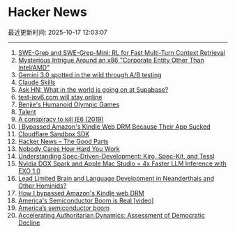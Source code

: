 # Hacker News

最近更新时间: 2025-10-17 12:03:07

--- 
1. [SWE-Grep and SWE-Grep-Mini: RL for Fast Multi-Turn Context Retrieval](https://cognition.ai/blog/swe-grep) 
2. [Mysterious Intrigue Around an x86 "Corporate Entity Other Than Intel/AMD"](https://www.phoronix.com/news/x86-Opcodes-Not-AMD-Or-Intel) 
3. [Gemini 3.0 spotted in the wild through A/B testing](https://ricklamers.io/posts/gemini-3-spotted-in-the-wild/) 
4. [Claude Skills](https://www.anthropic.com/news/skills) 
5. [Ask HN: What in the world is going on at Supabase?](https://news.ycombinator.com/item?id=45609621) 
6. [test-ipv6.com will stay online](https://status.test-ipv6.com) 
7. [Benjie's Humanoid Olympic Games](https://generalrobots.substack.com/p/benjies-humanoid-olympic-games) 
8. [Talent](https://www.felixstocker.com/blog/talent) 
9. [A conspiracy to kill IE6 (2019)](https://blog.chriszacharias.com/a-conspiracy-to-kill-ie6) 
10. [I Bypassed Amazon's Kindle Web DRM Because Their App Sucked](https://blog.pixelmelt.dev/kindle-web-drm/) 
11. [Cloudflare Sandbox SDK](https://sandbox.cloudflare.com/) 
12. [Hacker News – The Good Parts](https://smartmic.bearblog.dev/why-hacker-news/) 
13. [Nobody Cares How Hard You Work](https://alifeengineered.substack.com/p/nobody-cares-how-hard-you-work) 
14. [Understanding Spec-Driven-Development: Kiro, Spec-Kit, and Tessl](https://martinfowler.com/articles/exploring-gen-ai/sdd-3-tools.html) 
15. [Nvidia DGX Spark and Apple Mac Studio = 4x Faster LLM Inference with EXO 1.0](https://blog.exolabs.net/nvidia-dgx-spark/) 
16. [Lead Limited Brain and Language Development in Neanderthals and Other Hominids?](https://today.ucsd.edu/story/did-lead-limit-brain-and-language-development-in-neanderthals-and-other-extinct-hominids) 
17. [How I bypassed Amazon's Kindle web DRM](https://blog.pixelmelt.dev/kindle-web-drm/) 
18. [America's Semiconductor Boom is Real [video]](https://www.youtube.com/watch?v=T-jt3qBzJ4A) 
19. [America’s semiconductor boom](https://www.youtube.com/watch?v=T-jt3qBzJ4A) 
20. [Accelerating Authoritarian Dynamics: Assessment of Democratic Decline](https://steadystate1.substack.com/p/accelerating-authoritarian-dynamics) 

